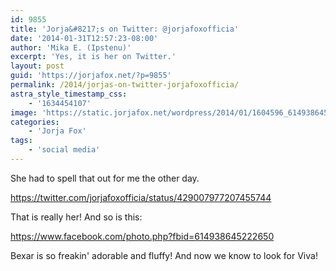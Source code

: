 ```yaml
---
id: 9855
title: 'Jorja&#8217;s on Twitter: @jorjafoxofficia'
date: '2014-01-31T12:57:23-08:00'
author: 'Mika E. (Ipstenu)'
excerpt: 'Yes, it is her on Twitter.'
layout: post
guid: 'https://jorjafox.net/?p=9855'
permalink: /2014/jorjas-on-twitter-jorjafoxofficia/
astra_style_timestamp_css:
    - '1634454107'
image: 'https://static.jorjafox.net/wordpress/2014/01/1604596_614938645222650_406171961_n.jpg'
categories:
    - 'Jorja Fox'
tags:
    - 'social media'
---
```


She had to spell that out for me the other day.

https://twitter.com/jorjafoxofficia/status/429007977207455744

That is really her! And so is this:

https://www.facebook.com/photo.php?fbid=614938645222650

Bexar is so freakin' adorable and fluffy! And now we know to look for Viva!